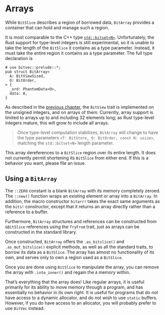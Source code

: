 # Arrays

While `BitSlice` describes a region of borrowed data, `BitArray` provides a
container that can hold and manage such a region.

It is most comparable to the C++ type [`std::bitset<N>`]. Unfortunately, the
Rust support for type-level integers is still experimental, so it is unable to
take the length of the `BitSlice` it contains as a type parameter. Instead, it
must take the entire region it contains as a type parameter. The full type
declaration is

```rust,ignore
# use bitvec::prelude::*;
pub struct BitArray<
  A: BitViewSized,
  O: BitOrder,
> {
  _ord: PhantomData<O>,
  data: A,
}
```

As described in the [previous chapter], the `BitView` trait is implemented on
the unsigned integers, and on arrays of them. Currently, array support is
limited to arrays up to and including 32 elements long; as Rust type-level
integers mature, this will grow to include all arrays.

> Once type-level computation stabilizes, `BitArray` will change to have the
> type parameters `<T: BitStore, O: BitOrder, const N: usize>`, matching the
> `std::bitset<N>` length parameter.

This array dereferences to a `BitSlice` region over its entire length. It does
not currently permit shortening its `BitSlice` from either end. If this is a
behavior you want, please file an issue.

## Using a `BitArray`

The `::ZERO` constant is a blank `BitArray` with its memory completely zeroed.
The `::new()` function wraps an existing element or array into a `BitArray`. In
addition, the macro constructor `bitarr!` takes the exact same arguments as the
`bits!` constructor, except that it returns an array directly rather than a
reference to a buffer.

Furthermore, `BitArray` structures and references can be constructed from
`&BitSlice` references using the `TryFrom` trait, just as arrays can be
constructed in the standard library.

Once constructed, `BitArray` offers the `.as_bitslice()` and
`.as_mut_bitslice()` explicit methods, as well as all the standard traits, to
borrow its data as a `BitSlice`. The array has almost no functionality of its
own, and serves only to own a region used as a `BitSlice`.

Once you are done using `BitSlice` to manipulate the array, you can remove the
array with `.into_inner()` and regain the `A` memory within.

That’s everything that the array does! Like regular arrays, it is useful
primarily for its ability to move memory through a program, and has essentially
no behavior in its own right. It is useful for programs that do not have access
to a dynamic allocator, and do not wish to use `static` buffers. However, if you
do have access to an allocator, you will probably prefer to use `BitVec`
instead.

[previous chapter]: ./bitslice.html "BitSlice region"
[`std::bitset<N>`]: https://en.cppreference.com/w/cpp/utility/bitset "C++ std::bitset documentation"
